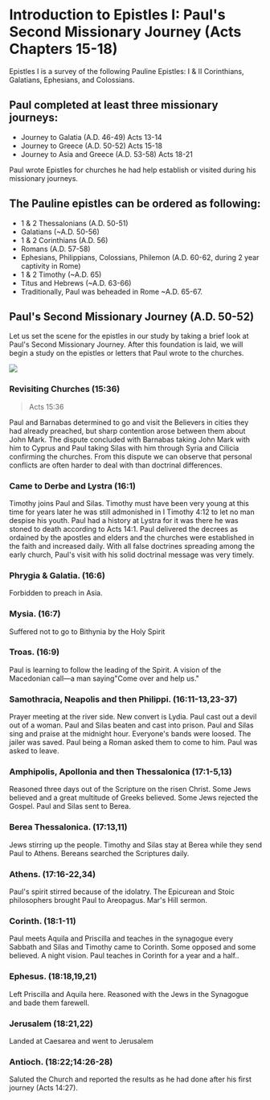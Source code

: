 # Introduction to Epistles I: Paul&apos;s Second Missionary Journey (Acts Chapters 15-18)

Epistles I is a survey of the following Pauline Epistles: I &amp; II Corinthians, Galatians, Ephesians, and Colossians. 

## Paul completed at least three missionary journeys:

- Journey to Galatia (A.D. 46-49) Acts 13-14
- Journey to Greece (A.D. 50-52) Acts 15-18
- Journey to Asia and Greece (A.D. 53-58) Acts 18-21

 Paul wrote Epistles for churches he had help establish or visited during his missionary journeys.

## The Pauline epistles can be ordered as following:

- 1 &amp; 2 Thessalonians (A.D. 50-51)
- Galatians (~A.D. 50-56)
- 1 &amp; 2 Corinthians (A.D. 56)
- Romans (A.D. 57-58)
- Ephesians, Philippians, Colossians, Philemon (A.D. 60-62, during 2 year captivity in Rome)
- 1 &amp; 2 Timothy (~A.D. 65)
- Titus and Hebrews (~A.D. 63-66)
- Traditionally, Paul was beheaded in Rome ~A.D. 65-67.

## Paul&apos;s Second Missionary Journey (A.D. 50-52)

Let us set the scene for the epistles in our study by taking a brief look at Paul's Second Missionary Journey. After this foundation is laid, we will begin a study on the epistles or letters that Paul wrote to the churches.

<img src="/assets/img/maps/paul-second-journey.png" id="paul-2nd-journey">

### Revisiting Churches (15:36)

> Acts 15:36

Paul and Barnabas determined to go and visit the Believers in cities they had already preached, but sharp contention arose between them about John Mark. The dispute concluded with Barnabas taking John Mark with him to Cyprus and Paul taking Silas with him through Syria and Cilicia confirming the churches. From this dispute we can observe that personal conflicts are often harder to deal with than doctrinal differences.

### Came to Derbe and Lystra (16:1) 

Timothy joins Paul and Silas. Timothy must have been very young at this time for years later he was still admonished in I Timothy 4:12 to let no man despise his youth. Paul had a history at Lystra for it was there he was stoned to death according to Acts 14:1. Paul delivered the decrees as ordained by the apostles and elders and the churches were established in the faith and increased daily. With all false doctrines spreading among the early church, Paul's visit with his solid doctrinal message was very timely.

### Phrygia &amp; Galatia. (16:6) 
Forbidden to preach in Asia.

### Mysia. (16:7) 
Suffered not to go to Bithynia by the Holy Spirit
### Troas. (16:9) 
Paul is learning to follow the leading of the Spirit. A vision of the Macedonian call&mdash;a man saying"Come over and help us."
### Samothracia, Neapolis and then Philippi. (16:11-13,23-37)
Prayer meeting at the river side. New convert is Lydia. Paul cast out a devil out of a woman. Paul and Silas beaten and cast into prison. Paul and Silas sing and praise at the midnight hour. Everyone's bands were loosed. The jailer was saved. Paul being a Roman asked them to come to him. Paul was asked to leave.
### Amphipolis, Apollonia and then Thessalonica (17:1-5,13)
Reasoned three days out of the Scripture on the risen Christ. Some Jews believed and a great multitude of Greeks believed. Some Jews rejected the Gospel. Paul and Silas sent to Berea.
### Berea Thessalonica. (17:13,11)
Jews stirring up the people. Timothy and Silas stay at Berea while they send Paul to Athens. Bereans searched the Scriptures daily.
### Athens. (17:16-22,34)
Paul's spirit stirred because of the idolatry. The Epicurean and Stoic philosophers brought Paul to Areopagus. Mar's Hill sermon.
### Corinth. (18:1-11)
Paul meets Aquila and Priscilla and teaches in the synagogue every Sabbath and Silas and Timothy came to Corinth. Some opposed and some believed. A night vision. Paul teaches in Corinth for a year and a half..
### Ephesus. (18:18,19,21)
Left Priscilla and Aquila here. Reasoned with the Jews in the Synagogue and bade them farewell.
### Jerusalem (18:21,22)
Landed at Caesarea and went to Jerusalem

### Antioch. (18:22;14:26-28)
Saluted the Church and reported the results as he had done after his first journey (Acts 14:27).